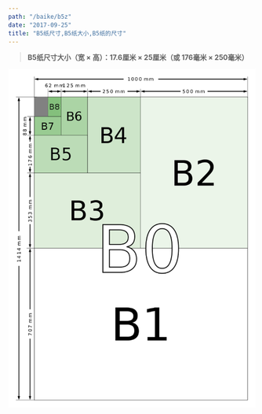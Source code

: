 ```yaml
---
path: "/baike/b5z"
date: "2017-09-25"
title: "B5纸尺寸,B5纸大小,B5纸的尺寸"
---
```


> **B5纸尺寸大小（宽 × 高）：17.6厘米 × 25厘米（或 176毫米 × 250毫米）**   
   
![纸的尺寸](/img/b_size_illustration2.png)

